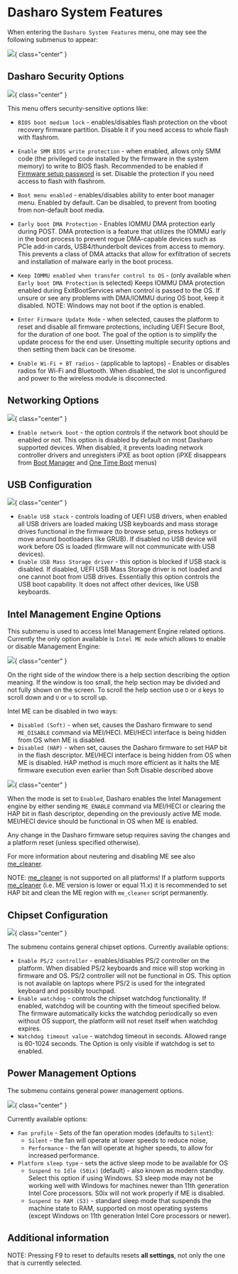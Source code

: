 # Dasharo System Features

When entering the `Dasharo System Features` menu, one may see the following
submenus to appear:

![](/images/menus/dasharo_features.jpeg){ class="center" }

## Dasharo Security Options

![](/images/menus/dasharo_sec_opts.jpeg){ class="center" }

This menu offers security-sensitive options like:

- `BIOS boot medium lock` - enables/disables flash protection on the vboot
  recovery firmware partition. Disable it if you need access to whole flash
  with flashrom.
- `Enable SMM BIOS write protection` - when enabled, allows only SMM code (the
  privileged code installed by the firmware in the system memory) to write to
  BIOS flash. Recommended to be enabled if [Firmware setup password](overview.md#user-password-management)
  is set. Disable the protection if you need access to flash with flashrom.
- `Boot menu enabled` - enables/disables ability to enter boot manager menu.
  Enabled by default. Can be disabled, to prevent from booting from non-default
  boot media.
- `Early boot DMA Protection` - Enables IOMMU DMA protection early during POST.
  DMA protection is a feature that utilizes the IOMMU early in the boot process
  to prevent rogue DMA-capable devices such as PCIe add-in cards,
  USB4/thunderbolt devices from access to memory. This prevents a class of DMA
  attacks that allow for exfiltration of secrets and installation of malware
  early in the boot process.
- `Keep IOMMU enabled when transfer control to OS` - (only available when
  `Early boot DMA Protection` is selected) Keeps IOMMU DMA protection enabled
  during ExitBootServices when control is passed to the OS. If unsure or see any
  problems with DMA/IOMMU during OS boot, keep it disabled.
  NOTE: Windows may not boot if the option is enabled.
- `Enter Firmware Update Mode` - when selected, causes the platform to reset
  and disable all firmware protections, including UEFI Secure Boot, for the
  duration of one boot. The goal of the option is to simplify the update
  process for the end user. Unsetting multiple security options and then
  setting them back can be tiresome.

- `Enable Wi-Fi + BT radios` - (applicable to laptops) - Enables or disables
  radios for Wi-Fi and Bluetooth. When disabled, the slot is unconfigured and
  power to the wireless module is disconnected.

## Networking Options

![](/images/menus/dasharo_net_opts.jpeg){ class="center" }

- `Enable network boot` - the option controls if the network boot should be
  enabled or not. This option is disabled by default on most Dasharo supported
  devices. When disabled, it prevents loading network controller drivers and
  unregisters iPXE as boot option (iPXE disappears from
  [Boot Manager](overview.md#boot-manager-menu) and
  [One Time Boot](overview.md#one-time-boot) menus)

## USB Configuration

![](/images/menus/dasharo_usb_opts.jpeg){ class="center" }

- `Enable USB stack` - controls loading of UEFI USB drivers, when enabled all
  USB drivers are loaded making USB keyboards and mass storage drives
  functional in the firmware (to browse setup, press hotkeys or move around
  bootloaders like GRUB). If disabled no USB device will work before OS is
  loaded (firmware will not communicate with USB devices).
- `Enable USB Mass Storage driver` - this option is blocked if USB stack is
  disabled. If disabled, UEFI USB Mass Storage driver is not loaded and one
  cannot boot from USB drives. Essentially this option controls the USB boot
  capability. It does not affect other devices, like USB keyboards.

## Intel Management Engine Options

This submenu is used to access Intel Management Engine related options.
Currently the only option available is `Intel ME mode` which allows to enable
or disable Management Engine:

![](/images/menus/me_menu.jpeg){ class="center" }

On the right side of the window there is a help section describing the option
meaning. If the window is too small, the help section may be divided and not
fully shown on the screen. To scroll the help section use `D` or `d` keys to
scroll down and `U` or `u` to scroll up.

Intel ME can be disabled in two ways:

- `Disabled (Soft)` - when set, causes the Dasharo firmware to send
  `ME_DISABLE` command via MEI/HECI. MEI/HECI interface is being hidden from OS
  when ME is disabled.
- `Disabled (HAP)` - when set, causes the Dasharo firmware to set HAP bit in
  the flash descriptor. MEI/HECI interface is being hidden from OS when ME is
  disabled. HAP method is much more efficient as it halts the ME firmware
  execution even earlier than Soft Disable described above

![](/images/menus/me_menu2.jpeg){ class="center" }

When the mode is set to `Enabled`, Dasharo enables the Intel Management engine
by either sending `ME_ENABLE` command via MEI/HECI or clearing the HAP bit in
flash descriptor, depending on the previously active ME mode. MEI/HECI device
should be functional in OS when ME is enabled.

Any change in the Dasharo firmware setup requires saving the changes and a
platform reset (unless specified otherwise).

For more information about neutering and disabling ME see also
[me_cleaner](https://github.com/corna/me_cleaner).

NOTE: [me_cleaner](https://github.com/corna/me_cleaner) is not supported on all
platforms! If a platform supports [me_cleaner](https://github.com/corna/me_cleaner)
(i.e. ME version is lower or equal 11.x) it is recommended to set HAP bit and
clean the ME region with `me_cleaner` script permanently.

## Chipset Configuration

![](/images/menus/dasharo_chipset_opts.jpeg){ class="center" }

The submenu contains general chipset options. Currently available options:

- `Enable PS/2 controller` - enables/disables PS/2 controller on the platform.
  When disabled PS/2 keyboards and mice will stop working in firmware and OS.
  PS/2 controller will not be functional in OS. This option is not available on
  laptops where PS/2 is used for the integrated keyboard and possibly touchpad.
- `Enable watchdog` - controls the chipset watchdog functionality. If enabled,
  watchdog will be counting with the timeout specified below. The firmware
  automatically kicks the watchdog periodically so even without OS support, the
  platform will not reset itself when watchdog expires.
- `Watchdog timeout value` - watchdog timeout in seconds. Allowed range is
  60-1024 seconds. The Option is only visible if watchdog is set to enabled.

## Power Management Options

The submenu contains general power management options.

![](/images/menus/dasharo_power_opts.jpeg){ class="center" }

Currently available options:

- `Fan profile` - Sets of the fan operation modes (defaults to `Silent`):
    + `Silent` - the fan will operate at lower speeds to reduce noise,
    + `Performance` - the fan will operate at higher speeds, to allow for
       increased performance.
- `Platform sleep type` - sets the active sleep mode to be available for OS
    + `Suspend to Idle (S0ix)` (default) - also known as modern standby. Select
      this option if using Windows. S3 sleep mode may not be working well with
      Windows for machines newer than 11th generation Intel Core processors.
      S0ix will not work properly if ME is disabled.
    + `Suspend to RAM (S3)` - standard sleep mode that suspends the machine
      state to RAM, supported on most operating systems (except Windows on 11th
      generation Intel Core processors or newer).

## Additional information

NOTE: Pressing F9 to reset to defaults resets **all settings**, not only the one
that is currently selected.
